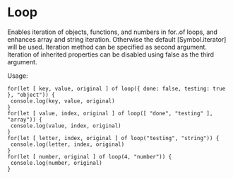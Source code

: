 # Loop
Enables iteration of objects, functions, and numbers in for..of loops, and enhances array and string iteration. Otherwise the default [Symbol.iterator] will be used. Iteration method can be specified as second argument. Iteration of inherited properties can be disabled using false as the third argument.

Usage:
```
for(let [ key, value, original ] of loop({ done: false, testing: true }, "object")) {
 console.log(key, value, original)
}
for(let [ value, index, original ] of loop([ "done", "testing" ], "array")) {
 console.log(value, index, original)
}
for(let [ letter, index, original ] of loop("testing", "string")) {
 console.log(letter, index, original)
}
for(let [ number, original ] of loop(4, "number")) {
 console.log(number, original)
}
```
